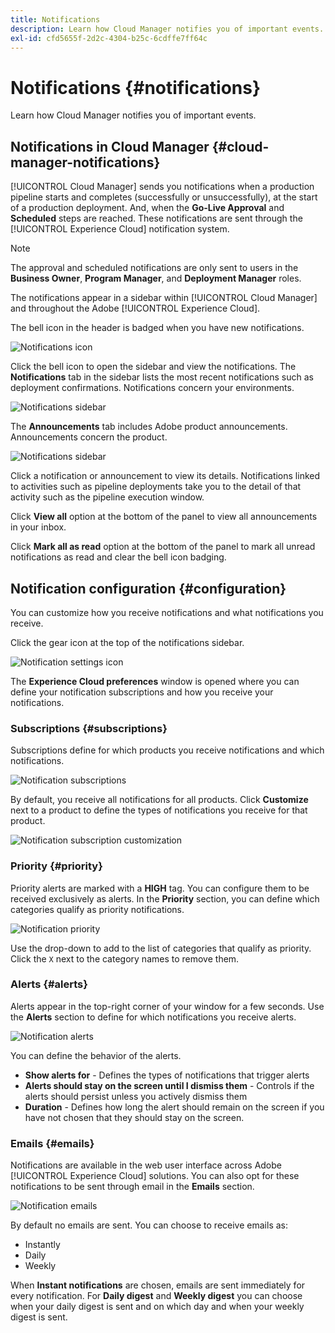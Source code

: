 ```yaml
---
title: Notifications
description: Learn how Cloud Manager notifies you of important events.
exl-id: cfd5655f-2d2c-4304-b25c-6cdffe7ff64c
---
```


# Notifications {#notifications}

Learn how Cloud Manager notifies you of important events.

## Notifications in Cloud Manager {#cloud-manager-notifications}

[!UICONTROL Cloud Manager] sends you notifications when a production pipeline starts and completes (successfully or unsuccessfully), at the start of a production deployment. And, when the **Go-Live Approval** and **Scheduled** steps are reached. These notifications are sent through the [!UICONTROL Experience Cloud] notification system.

>[!NOTE]
>
>The approval and scheduled notifications are only sent to users in the **Business Owner**, **Program Manager**, and **Deployment Manager** roles.

The notifications appear in a sidebar within [!UICONTROL Cloud Manager] and throughout the Adobe [!UICONTROL Experience Cloud].

The bell icon in the header is badged when you have new notifications.

![Notifications icon](/help/assets/notifications-bell-badged.png)

Click the bell icon to open the sidebar and view the notifications. The **Notifications** tab in the sidebar lists the most recent notifications such as deployment confirmations. Notifications concern your environments.

![Notifications sidebar](/help/assets/notifications-activities.png)

The **Announcements** tab includes Adobe product announcements. Announcements concern the product.

![Notifications sidebar](/help/assets/notificaitons-announcements.png)

Click a notification or announcement to view its details. Notifications linked to activities such as pipeline deployments take you to the detail of that activity such as the pipeline execution window.

Click **View all** option at the bottom of the panel to view all announcements in your inbox.

Click **Mark all as read** option at the bottom of the panel to mark all unread notifications as read and clear the bell icon badging.

## Notification configuration {#configuration}

You can customize how you receive notifications and what notifications you receive.

Click the gear icon at the top of the notifications sidebar.

![Notification settings icon](/help/assets/notifications-configuration.png)

The **Experience Cloud preferences** window is opened where you can define your notification subscriptions and how you receive your notifications.

### Subscriptions {#subscriptions}

Subscriptions define for which products you receive notifications and which notifications.

![Notification subscriptions](/help/assets/notifications-subscriptions.png)

By default, you receive all notifications for all products. Click **Customize** next to a product to define the types of notifications you receive for that product.

![Notification subscription customization](/help/assets/notifications-subscriptions-customize.png)

### Priority {#priority}

Priority alerts are marked with a **HIGH** tag. You can configure them to be received exclusively as alerts. In the **Priority** section, you can define which categories qualify as priority notifications.

![Notification priority](/help/assets/notifications-priority.png)

Use the drop-down to add to the list of categories that qualify as priority. Click the `X` next to the category names to remove them.

### Alerts {#alerts}

Alerts appear in the top-right corner of your window for a few seconds. Use the **Alerts** section to define for which notifications you receive alerts.

![Notification alerts](/help/assets/notifications-alerts.png)

You can define the behavior of the alerts.

* **Show alerts for** - Defines the types of notifications that trigger alerts
* **Alerts should stay on the screen until I dismiss them** - Controls if the alerts should persist unless you actively dismiss them
* **Duration** - Defines how long the alert should remain on the screen if you have not chosen that they should stay on the screen.

### Emails {#emails}

Notifications are available in the web user interface across Adobe [!UICONTROL Experience Cloud] solutions. You can also opt for these notifications to be sent through email in the **Emails** section.

![Notification emails](/help/assets/notifications-emails.png)

By default no emails are sent. You can choose to receive emails as:

* Instantly
* Daily
* Weekly

When **Instant notifications** are chosen, emails are sent immediately for every notification. For **Daily digest** and **Weekly digest** you can choose when your daily digest is sent and on which day and when your weekly digest is sent.
